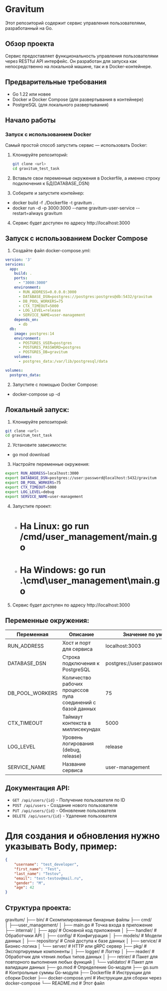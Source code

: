# Gravitum

Этот репозиторий содержит сервис управления пользователями, разработанный на Go.

## Обзор проекта

Сервис предоставляет функциональность управления пользователями через RESTful API интерфейс.
Он разработан для запуска как непосредственно на локальной машине, так и в Docker-контейнере.

## Предварительные требования
- Go 1.22 или новее
- Docker и Docker Compose (для развертывания в контейнере)
- PostgreSQL (для локального развертывания)

## Начало работы

### Запуск с использованием Docker

Самый простой способ запустить сервис — использовать Docker:

1. Клонируйте репозиторий:
   ```bash
   git clone <url>
   cd gravitum_test_task
   ```
2. Вставьте свои переменные окружения в Dockerfile, а именно строку подключения к БД(DATABASE_DSN)   

3. Соберите и запустите контейнер:
  - docker build -f ./Dockerfile -t gravitum .
  - docker run -d -p 3000:3000 --name gravitum-user-service --restart=always gravitum

4. Сервис будет доступен по адресу http://localhost:3000


## Запуск с использованием Docker Compose

1. Создайте файл docker-compose.yml:

```yaml
version: '3'
services:
  app:
    build: .
    ports:
      - "3000:3000"
    environment:
      - RUN_ADDRESS=0.0.0.0:3000
      - DATABASE_DSN=postgres://postgres:postgres@db:5432/gravitum
      - DB_POOL_WORKERS=75
      - CTX_TIMEOUT=5000
      - LOG_LEVEL=release
      - SERVICE_NAME=user-management
    depends_on:
      - db
  db:
    image: postgres:14
    environment:
      - POSTGRES_USER=postgres
      - POSTGRES_PASSWORD=postgres
      - POSTGRES_DB=gravitum
    volumes:
      - postgres_data:/var/lib/postgresql/data

volumes:
  postgres_data:
```

2. Запустите с помощью Docker Compose: 
  - docker-compose up -d

## Локальный запуск:

1. Клонируйте репозиторий:
```bash
git clone <url>
cd gravitum_test_task
   ```

2. Установите зависимости:
  - go mod download

3. Настройте переменные окружения:
```bash
export RUN_ADDRESS=localhost:3000
export DATABASE_DSN=postgres://user:password@localhost:5432/gravitum
export DB_POOL_WORKERS=75
export CTX_TIMEOUT=5000
export LOG_LEVEL=debug
export SERVICE_NAME=user-management
```

4. Запустите проект: 
   - # На Linux: go run /cmd/user_management/main.go
   - # На Windows: go run .\cmd\user_management\main.go

5. Сервис будет доступен по адресу http://localhost:3000


## Переменные окружения: 

| Переменная      | Описание                                                    | Значение по умолчанию                  | 
|-----------------|-------------------------------------------------------------|----------------------------------------|
| RUN_ADDRESS     | Хост и порт для сервиса                                     | localhost:3003                         | 
| DATABASE_DSN    | Строка подключения к PostgreSQL                             | postgres://user:password@host:port/DB? | 
| DB_POOL_WORKERS | Количество рабочих процессов пула соединений с базой данных | 75                                     |
| CTX_TIMEOUT     | Таймаут контекста в миллисекундах                           | 5000                                   |
| LOG_LEVEL       | Уровень логирования (debug, release)                        | release                                |
| SERVICE_NAME    | Название сервиса                                            | user-management                        |


## Документация API:
  - ``GET /api/users/{id}`` - Получение пользователя по ID
  - ``POST /api/users``  - Создание нового пользователя
  - ``PUT /api/users/{id}`` - Обновление пользователя
  - ``DELETE /api/users/{id}`` - Удаление пользователя

# Для создания и обновления нужно указывать Body, пример:
```json
{
    "username": "test_developer",
    "first_name": "Test",
    "last_name": "Testov",
    "email": "test-testov@mail.ru",
    "gender": "M",
    "age": 42
}
```

## Структура проекта: 

gravitum/
├── bin/                  # Скомпилированные бинарные файлы
├── cmd/                  
│   ├──user_management/
│      ├── main.go        # Точка входа в приложение
├── internal/ 
│   ├── app/              # Основной код приложения
│   ├── handler/          # Обработчики API
│   ├── config/           # Конфигурация
│   ├── models/           # Модели данных
│   ├── repository/       # Слой доступа к базе данных
│   ├── service/          # Бизнес-логика
│   └── server/           # HTTP или gRPC сервер
├── pkg/                  # Экспортируемые компоненты
│   ├── logger/           # Логгер
│   ├── reader/           # Обработчик для чтения любых типов данных
│   ├── retrier/          # Пакет для повторного выполнения любых функций
│   └── validator/        # Пакет для валидации данных
├── go.mod                # Определение Go-модуля
├── go.sum                # Контрольные суммы Go-модуля
├── Dockerfile            # Инструкции для сборки Docker
├── docker-compose.yml    # Инструкции для сборки через docker-compose
└── README.md             # Этот файл
